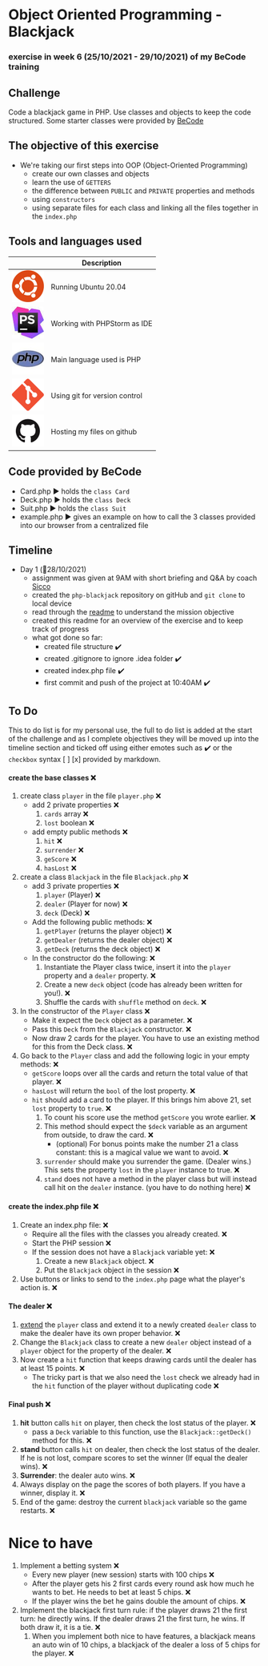 # Object Oriented Programming - Blackjack
### exercise in week 6 (25/10/2021 - 29/10/2021) of my BeCode training
## Challenge

Code a blackjack game in PHP. Use classes and objects to keep the code structured.
Some starter classes were provided by [BeCode](https://github.com/becodeorg/ANT-Lamarr-5.34/tree/main/2.The-Hill/php/4.oop-blackjackgame/code)

## The objective of this exercise

* We're taking our first steps into OOP (Object-Oriented Programming)
  * create our own classes and objects
  * learn the use of `GETTERS`
  * the difference between `PUBLIC` and `PRIVATE` properties and methods
  * using `constructors`
  * using separate files for each class and linking all the files together in the `index.php`

## Tools and languages used

|  | Description |
| ----------- | ----------- |
| ![ubuntu](IMG/ubuntu-logo.png) | Running Ubuntu 20.04 |
| ![php-storm](IMG/phpstorm-logo.jpeg) | Working with PHPStorm as IDE |
| ![php](IMG/php-logo.jpg) | Main language used is PHP |
| ![git](IMG/git-logo.png) | Using git for version control |
| ![github](IMG/github-logo.png) | Hosting my files on github |

## Code provided by BeCode

* Card.php :arrow_forward: holds the `class Card`
* Deck.php :arrow_forward: holds the `class Deck`
* Suit.php :arrow_forward: holds the `class Suit`
* example.php :arrow_forward: gives an example on how to call the 3 classes provided into our browser from a centralized file

## Timeline

* Day 1 (:date:28/10/2021)
  * assignment was given at 9AM with short briefing and Q&A by coach [Sicco](https://github.com/Sick-0)
  * created the `php-blackjack` repository on gitHub and `git clone` to local device
  * read through the [readme](https://github.com/becodeorg/ANT-Lamarr-5.34/blob/main/2.The-Hill/php/4.oop-blackjackgame/README.md) to understand the mission objective
  * created this readme for an overview of the exercise and to keep track of progress
  * what got done so far:
    * created file structure :heavy_check_mark:
    * created .gitignore to ignore .idea folder :heavy_check_mark:
    * created index.php file :heavy_check_mark:
    * first commit and push of the project at 10:40AM :heavy_check_mark:

## To Do

This to do list is for my personal use, the full to do list is added at the start of the challenge and as I complete
objectives they will be moved up into the timeline section and ticked off using either emotes such as :heavy_check_mark: 
or the `checkbox` syntax [ ] [x] provided by markdown.

#### create the base classes :x:
1. create class `player` in the file `player.php` :x:
   * add 2 private properties :x:
     1. `cards` array :x:
     2. `lost` boolean :x:
   * add empty public methods :x:
     1. `hit` :x:
     2. `surrender` :x:
     3. `geScore` :x:
     4. `hasLost` :x:
2. create a class `Blackjack` in the file `Blackjack.php` :x:
   * add 3 private properties :x:
     1. `player` (Player) :x:
     2. `dealer` (Player for now) :x:
     3. `deck` (Deck) :x:
   * Add the following public methods: :x:
     1. `getPlayer` (returns the player object) :x:
     2. `getDealer` (returns the dealer object) :x:
     3. `getDeck` (returns the deck object) :x:
   * In the constructor do the following: :x:
     1. Instantiate the Player class twice, insert it into the `player` property and a `dealer` property. :x:
     2. Create a new `deck` object (code has already been written for you!). :x:
     3. Shuffle the cards with `shuffle` method on `deck`. :x:
3. In the constructor of the `Player` class :x:
   * Make it expect the `Deck` object as a parameter. :x:
   * Pass this `Deck` from the `Blackjack` constructor. :x:
   * Now draw 2 cards for the player. You have to use an existing method for this from the Deck class. :x:
4. Go back to the `Player` class and add the following logic in your empty methods: :x:
   * `getScore` loops over all the cards and return the total value of that player. :x:
   * `hasLost` will return the `bool` of the lost property. :x:
   * `hit` should add a card to the player. If this brings him above 21, set `lost` property to `true`. :x:
     1. To count his score use the method `getScore` you wrote earlier. :x:
     2. This method should expect the `$deck` variable as an argument from outside, to draw the card. :x:
        * (optional) For bonus points make the number 21 a class constant: this is a magical value we want to avoid. :x:
     3. `surrender` should make you surrender the game. (Dealer wins.) This sets the property `lost` in the `player` instance to true. :x:
     4. `stand` does not have a method in the player class but will instead call hit on the `dealer` instance. (you have to do nothing here) :x:

#### create the index.php file :x:
1. Create an index.php file: :x:
   * Require all the files with the classes you already created. :x:
   * Start the PHP session :x:
   * If the session does not have a `Blackjack` variable yet: :x:
     1. Create a new `Blackjack` object. :x:
     2. Put the `Blackjack` object in the session :x:
2. Use buttons or links to send to the `index.php` page what the player's action is. :x:

#### The dealer :x:

1. [extend](https://www.php.net/manual/en/language.oop5.inheritance.php) the `player` class and extend it to a newly created `dealer` class to make the dealer have its own proper behavior.  :x:
2. Change the `Blackjack` class to create a new `dealer` object instead of a `player` object for the property of the dealer. :x:
3. Now create a `hit` function that keeps drawing cards until the dealer has at least 15 points. :x:
   * The tricky part is that we also need the `lost` check we already had in the `hit` function of the player without duplicating code :x:

#### Final push :x:

1. **hit** button calls `hit` on player, then check the lost status of the player. :x:
   * pass a `Deck` variable to this function, use the `Blackjack::getDeck()` method for this. :x:
2. **stand** button calls `hit` on dealer, then check the lost status of the dealer. If he is not lost, compare scores to set the winner (If equal the dealer wins). :x:
3. **Surrender**: the dealer auto wins. :x:
4. Always display on the page the scores of both players. If you have a winner, display it. :x:
5. End of the game: destroy the current `blackjack` variable so the game restarts. :x:

# Nice to have
1. Implement a betting system :x:
   * Every new player (new session) starts with 100 chips :x:
   * After the player gets his 2 first cards every round ask how much he wants to bet. He needs to bet at least 5 chips. :x:
   * If the player wins the bet he gains double the amount of chips. :x:
2. Implement the blackjack first turn rule: if the player draws 21 the first turn: he directly wins. If the dealer draws 21 the first turn, he wins. If both draw it, it is a tie.  :x:
   1. When you implement both nice to have features, a blackjack means an auto win of 10 chips, a blackjack of the dealer a loss of 5 chips for the player. :x:
